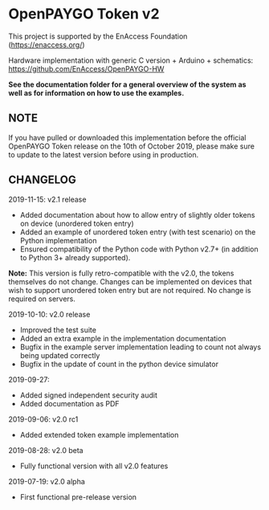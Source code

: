 # OpenPAYGO Token v2

This project is supported by the EnAccess Foundation (https://enaccess.org/)

Hardware implementation with generic C version + Arduino + schematics: https://github.com/EnAccess/OpenPAYGO-HW

**See the documentation folder for a general overview of the system as well as for information on how to use the examples.**

## NOTE 
If you have pulled or downloaded this implementation before the official OpenPAYGO Token release on the 10th of October 2019, 
please make sure to update to the latest version before using in production. 

## CHANGELOG

2019-11-15: v2.1 release
- Added documentation about how to allow entry of slightly older tokens on device (unordered token entry)
- Added an example of unordered token entry (with test scenario) on the Python implementation
- Ensured compatibility of the Python code with Python v2.7+ (in addition to Python 3+ already supported).

**Note:** This version is fully retro-compatible with the v2.0, the tokens themselves do not change. Changes can be implemented on devices that wish to support unordered token entry but are not required. No change is required on servers. 

2019-10-10: v2.0 release
- Improved the test suite
- Added an extra example in the implementation documentation
- Bugfix in the example server implementation leading to count not always being updated correctly
- Bugfix in the update of count in the python device simulator

2019-09-27:
- Added signed independent security audit
- Added documentation as PDF

2019-09-06: v2.0 rc1
- Added extended token example implementation

2019-08-28: v2.0 beta
- Fully functional version with all v2.0 features

2019-07-19: v2.0 alpha
- First functional pre-release version
